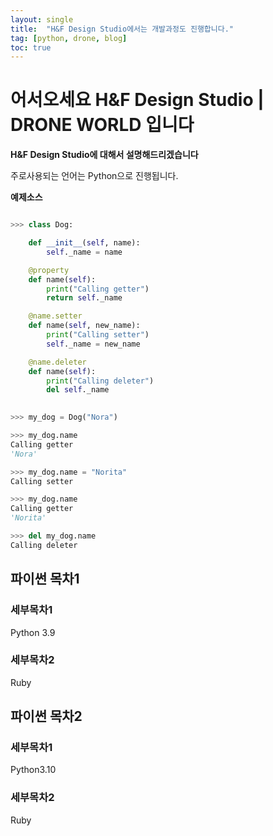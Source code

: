 ```yaml
---
layout: single
title:  "H&F Design Studio에서는 개발과정도 진행합니다."
tag: [python, drone, blog]
toc: true
---
```


# 어서오세요 H&F Design Studio | DRONE WORLD 입니다

**H&F Design Studio에 대해서 설명해드리겠습니다**

주로사용되는 언어는 Python으로 진행됩니다.

**예제소스** 

```python

>>> class Dog:

    def __init__(self, name):
        self._name = name

    @property
    def name(self):
        print("Calling getter")
        return self._name

    @name.setter
    def name(self, new_name):
        print("Calling setter")
        self._name = new_name

    @name.deleter
    def name(self):
        print("Calling deleter")
        del self._name

        
>>> my_dog = Dog("Nora")

>>> my_dog.name
Calling getter
'Nora'

>>> my_dog.name = "Norita"
Calling setter

>>> my_dog.name
Calling getter
'Norita'

>>> del my_dog.name
Calling deleter

```
## 파이썬 목차1

### 세부목차1
 Python 3.9
### 세부목차2
 Ruby
## 파이썬 목차2

### 세부목차1
Python3.10
### 세부목차2
Ruby
